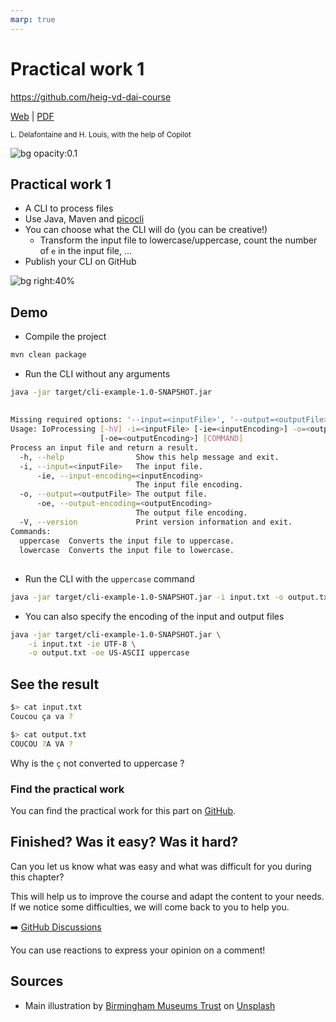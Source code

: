 ```yaml
---
marp: true
---
```


<!--
theme: gaia
size: 16:9
paginate: true
author: L. Delafontaine and H. Louis, with the help of Copilot
title: HEIG-VD DAI Course - Practical work 1
description: Practical work 1 for the DAI course at HEIG-VD, Switzerland
url: https://heig-vd-dai-course.github.io/heig-vd-dai-course/06-practical-work-1/
footer: '**HEIG-VD** - DAI Course 2023-2024 - CC BY-SA 4.0'
style: |
    :root {
        --color-background: #fff;
        --color-foreground: #333;
        --color-highlight: #f96;
        --color-dimmed: #888;
        --color-headings: #7d8ca3;
    }
    blockquote {
        font-style: italic;
    }
    table {
        width: 100%;
    }
    th:first-child {
        width: 15%;
    }
    h1, h2, h3, h4, h5, h6 {
        color: var(--color-headings);
    }
    h2, h3, h4, h5, h6 {
        font-size: 1.5rem;
    }
    h1 a:link, h2 a:link, h3 a:link, h4 a:link, h5 a:link, h6 a:link {
        text-decoration: none;
    }
    section:not([class=lead]) > p, blockquote {
        text-align: justify;
        hyphens: auto;
    }
headingDivider: 4
-->

[web]:
  https://heig-vd-dai-course.github.io/heig-vd-dai-course/06-practical-work-1/
[pdf]:
  https://heig-vd-dai-course.github.io/heig-vd-dai-course/06-practical-work-1/06-practical-work-1.pdf
[video]: #
[discussions]: https://github.com/orgs/heig-vd-dai-course/discussions/5
[illustration]:
  https://images.unsplash.com/photo-1583736902935-6b52b2b2359e?fit=crop&h=720

# Practical work 1

<!--
_class: lead
_paginate: false
-->

<https://github.com/heig-vd-dai-course>

[Web][web] | [PDF][pdf]<!-- | [Video (in French)][video]-->

<small>L. Delafontaine and H. Louis, with the help of Copilot</small>

![bg opacity:0.1][illustration]

## Practical work 1

- A CLI to process files
- Use Java, Maven and [picocli](https://picocli.info/)
- You can choose what the CLI will do (you can be creative!)
  - Transform the input file to lowercase/uppercase, count the number of `e` in
    the input file, ...
- Publish your CLI on GitHub

![bg right:40%][illustration]

## Demo

- Compile the project

```bash
mvn clean package
````
- Run the CLI without any arguments

```bash
java -jar target/cli-example-1.0-SNAPSHOT.jar
```

##

```bash
Missing required options: '--input=<inputFile>', '--output=<outputFile>'
Usage: IoProcessing [-hV] -i=<inputFile> [-ie=<inputEncoding>] -o=<outputFile>
                    [-oe=<outputEncoding>] [COMMAND]
Process an input file and return a result.
  -h, --help                Show this help message and exit.
  -i, --input=<inputFile>   The input file.
      -ie, --input-encoding=<inputEncoding>
                            The input file encoding.
  -o, --output=<outputFile> The output file.
      -oe, --output-encoding=<outputEncoding>
                            The output file encoding.
  -V, --version             Print version information and exit.
Commands:
  uppercase  Converts the input file to uppercase.
  lowercase  Converts the input file to lowercase.
```

##

- Run the CLI with the `uppercase` command

```bash
java -jar target/cli-example-1.0-SNAPSHOT.jar -i input.txt -o output.txt uppercase
```

- You can also specify the encoding of the input and output files

```bash
java -jar target/cli-example-1.0-SNAPSHOT.jar \
    -i input.txt -ie UTF-8 \
    -o output.txt -oe US-ASCII uppercase
```

## See the result

```bash
$> cat input.txt
Coucou ça va ?
```

```bash
$> cat output.txt
COUCOU ?A VA ?
```

Why is the `ç` not converted to uppercase ?

### Find the practical work

<!-- _class: lead -->

You can find the practical work for this part on
[GitHub](https://github.com/heig-vd-dai-course/heig-vd-dai-course/blob/main/06-practical-work-1/COURSE_MATERIAL.md).

## Finished? Was it easy? Was it hard?

Can you let us know what was easy and what was difficult for you during this
chapter?

This will help us to improve the course and adapt the content to your needs. If
we notice some difficulties, we will come back to you to help you.

➡️ [GitHub Discussions][discussions]

You can use reactions to express your opinion on a comment!

## Sources

- Main illustration by
  [Birmingham Museums Trust](https://unsplash.com/@birminghammuseumstrust) on
  [Unsplash](https://unsplash.com/photos/ScZwMqoxcls)
